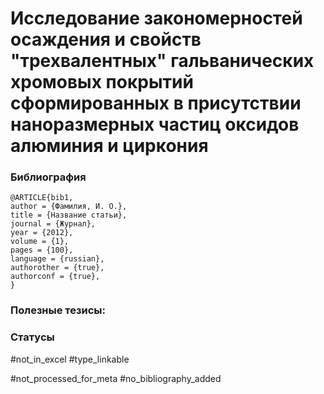 # Исследование закономерностей осаждения и свойств "трехвалентных" гальванических хромовых покрытий сформированных в присутствии наноразмерных частиц оксидов алюминия и циркония

### Библиография
```
@ARTICLE{bib1,
author = {Фамилия, И. О.},
title = {Название статьи},
journal = {Журнал},
year = {2012},
volume = {1},
pages = {100},
language = {russian},
authorother = {true},
authorconf = {true},
}
```

### Полезные тезисы:

### Статусы
#not_in_excel 
#type_linkable 

#not_processed_for_meta
#no_bibliography_added